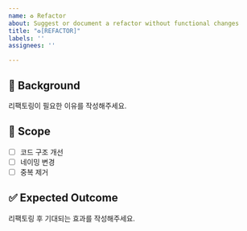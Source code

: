 ```yaml
---
name: ♻️ Refactor
about: Suggest or document a refactor without functional changes
title: "♻️[REFACTOR]"
labels: ''
assignees: ''

---
```


## 📖 Background
리팩토링이 필요한 이유를 작성해주세요.

## 🔧 Scope
- [ ] 코드 구조 개선
- [ ] 네이밍 변경
- [ ] 중복 제거

## ✅ Expected Outcome
리팩토링 후 기대되는 효과를 작성해주세요.
